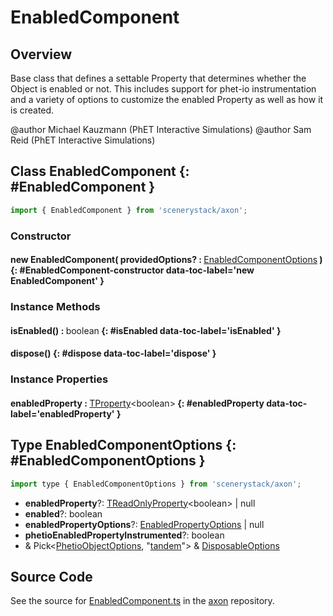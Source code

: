 # EnabledComponent

## Overview

Base class that defines a settable Property that determines whether the Object is enabled or not. This includes
support for phet-io instrumentation and a variety of options to customize the enabled Property as well as how it is
created.

@author Michael Kauzmann (PhET Interactive Simulations)
@author Sam Reid (PhET Interactive Simulations)

## Class EnabledComponent {: #EnabledComponent }


```js
import { EnabledComponent } from 'scenerystack/axon';
```
### Constructor

#### new EnabledComponent( providedOptions? : <span style="font-weight: 400;">[EnabledComponentOptions](../axon/EnabledComponent.md#EnabledComponentOptions)</span> ) {: #EnabledComponent-constructor data-toc-label='new EnabledComponent' }

### Instance Methods

#### isEnabled() : <span style="font-weight: 400;"><span style="color: hsla(calc(var(--md-hue) + 180deg),80%,40%,1);">boolean</span></span> {: #isEnabled data-toc-label='isEnabled' }

#### dispose() {: #dispose data-toc-label='dispose' }

### Instance Properties

#### enabledProperty : <span style="font-weight: 400;">[TProperty](../axon/TProperty.md)&lt;<span style="color: hsla(calc(var(--md-hue) + 180deg),80%,40%,1);">boolean</span>&gt;</span> {: #enabledProperty data-toc-label='enabledProperty' }



## Type EnabledComponentOptions {: #EnabledComponentOptions }


```js
import type { EnabledComponentOptions } from 'scenerystack/axon';
```


- **enabledProperty**?: [TReadOnlyProperty](../axon/TReadOnlyProperty.md)&lt;<span style="color: hsla(calc(var(--md-hue) + 180deg),80%,40%,1);">boolean</span>&gt; | <span style="color: hsla(calc(var(--md-hue) + 180deg),80%,40%,1);">null</span>
- **enabled**?: <span style="color: hsla(calc(var(--md-hue) + 180deg),80%,40%,1);">boolean</span>
- **enabledPropertyOptions**?: [EnabledPropertyOptions](../axon/EnabledProperty.md#EnabledPropertyOptions) | <span style="color: hsla(calc(var(--md-hue) + 180deg),80%,40%,1);">null</span>
- **phetioEnabledPropertyInstrumented**?: <span style="color: hsla(calc(var(--md-hue) + 180deg),80%,40%,1);">boolean</span>
- &amp; Pick&lt;[PhetioObjectOptions](../tandem/PhetioObject.md#PhetioObjectOptions), "[tandem](../tandem/tandem.md)"&gt; &amp; [DisposableOptions](../axon/Disposable.md#DisposableOptions)




## Source Code

See the source for [EnabledComponent.ts](https://github.com/phetsims/axon/blob/main/js/EnabledComponent.ts) in the [axon](https://github.com/phetsims/axon) repository.
